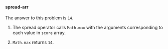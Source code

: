 #### spread-arr

The answer to this problem is `14`.

1. The spread operator calls `Math.max` with the arguments corresponding to each value in `score` array.

2. `Math.max` returns `14`.